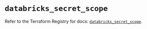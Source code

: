 # `databricks_secret_scope`

Refer to the Terraform Registry for docs: [`databricks_secret_scope`](https://registry.terraform.io/providers/databricks/databricks/1.94.0/docs/resources/secret_scope).
